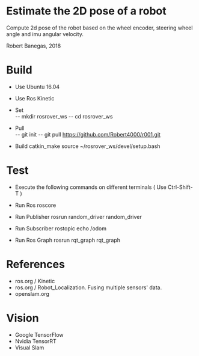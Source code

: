 # Estimate the 2D pose of a robot

Compute 2d pose of the robot based on the wheel encoder, steering wheel angle and imu angular velocity.

Robert Banegas, 2018  


 Build  
 ========
 -  Use Ubuntu 16.04
 -  Use Ros Kinetic 
 -  Set  
    -- mkdir rosrover_ws 
    -- cd rosrover_ws
 
 -  Pull  
    -- git init
    -- git pull https://github.com/Robert4000/r001.git
     
 
 -  Build
    catkin_make
    source ~/rosrover_ws/devel/setup.bash



 Test
 ====
 
  - Execute the following commands on different terminals ( Use Ctrl-Shift-T )
  
  - Run Ros
    roscore
   
 - Run Publisher
    rosrun random_driver random_driver
 
 - Run Subscriber
    rostopic echo /odom
 
 - Run Ros Graph 
    rosrun rqt_graph rqt_graph
    
 
 
 References
 ==========
 - ros.org / Kinetic
 - ros.org / Robot_Localization. Fusing multiple sensors' data.
 - openslam.org 
 
 
 
  
 Vision
 =======
 - Google TensorFlow
 - Nvidia TensorRT
 - Visual Slam
 
 
 
 
